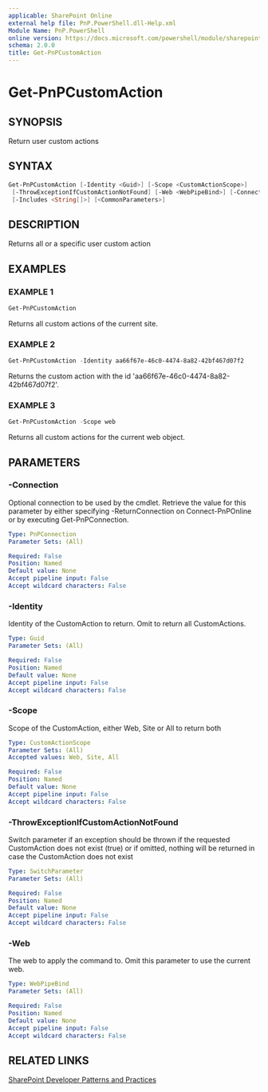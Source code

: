 ```yaml
---
applicable: SharePoint Online
external help file: PnP.PowerShell.dll-Help.xml
Module Name: PnP.PowerShell
online version: https://docs.microsoft.com/powershell/module/sharepoint-pnp/get-pnpcustomaction
schema: 2.0.0
title: Get-PnPCustomAction
---
```


# Get-PnPCustomAction

## SYNOPSIS
Return user custom actions

## SYNTAX

```powershell
Get-PnPCustomAction [-Identity <Guid>] [-Scope <CustomActionScope>]
 [-ThrowExceptionIfCustomActionNotFound] [-Web <WebPipeBind>] [-Connection <PnPConnection>]
 [-Includes <String[]>] [<CommonParameters>]
```

## DESCRIPTION
Returns all or a specific user custom action

## EXAMPLES

### EXAMPLE 1
```powershell
Get-PnPCustomAction
```

Returns all custom actions of the current site.

### EXAMPLE 2
```powershell
Get-PnPCustomAction -Identity aa66f67e-46c0-4474-8a82-42bf467d07f2
```

Returns the custom action with the id 'aa66f67e-46c0-4474-8a82-42bf467d07f2'.

### EXAMPLE 3
```powershell
Get-PnPCustomAction -Scope web
```

Returns all custom actions for the current web object.

## PARAMETERS

### -Connection
Optional connection to be used by the cmdlet. Retrieve the value for this parameter by either specifying -ReturnConnection on Connect-PnPOnline or by executing Get-PnPConnection.

```yaml
Type: PnPConnection
Parameter Sets: (All)

Required: False
Position: Named
Default value: None
Accept pipeline input: False
Accept wildcard characters: False
```

### -Identity
Identity of the CustomAction to return. Omit to return all CustomActions.

```yaml
Type: Guid
Parameter Sets: (All)

Required: False
Position: Named
Default value: None
Accept pipeline input: False
Accept wildcard characters: False
```

### -Scope
Scope of the CustomAction, either Web, Site or All to return both

```yaml
Type: CustomActionScope
Parameter Sets: (All)
Accepted values: Web, Site, All

Required: False
Position: Named
Default value: None
Accept pipeline input: False
Accept wildcard characters: False
```

### -ThrowExceptionIfCustomActionNotFound
Switch parameter if an exception should be thrown if the requested CustomAction does not exist (true) or if omitted, nothing will be returned in case the CustomAction does not exist

```yaml
Type: SwitchParameter
Parameter Sets: (All)

Required: False
Position: Named
Default value: None
Accept pipeline input: False
Accept wildcard characters: False
```

### -Web
The web to apply the command to. Omit this parameter to use the current web.

```yaml
Type: WebPipeBind
Parameter Sets: (All)

Required: False
Position: Named
Default value: None
Accept pipeline input: False
Accept wildcard characters: False
```

## RELATED LINKS

[SharePoint Developer Patterns and Practices](https://aka.ms/sppnp)